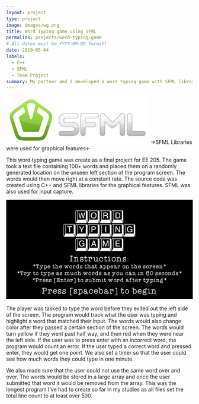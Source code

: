 ```yaml
---
layout: project
type: project
image: images/wg.png
title: Word Typing game using SFML
permalink: projects/word-typing-game
# All dates must be YYYY-MM-DD format!
date: 2019-05-04
labels:
  - C++
  - SFML
  - Team Project
summary: My partner and I developed a word typing game with SFML libraries using C++.
---
```


<img class="ui large centered rounded image" src="/images/wordgame-sfml.jpg">
->SFML Libraries were used for graphical features<-

This word typing game was create as a final project for EE 205. The game took a text file containing 100+ words and placed them on a randomly generated location on the unseen left section of the program screen. The words would then move right at a constant rate. The source code was created using C++ and SFML libraries for the graphical features. SFML was also used for input capture.

<img class="ui large centered rounded image" src="/images/wordgame-title.png">

The player was tasked to type the word before they exited out the left side of the screen. The program would track what the user was typing and highlight a word that matched their input. The words would also change color after they passed a certain section of the screen. The words would turn yellow if they went past half way, and then red when they were near the left side. If the user was to press enter with an incorrect word, the program would count an error. If the user typed a correct word and pressed enter, they would get one point. We also set a timer so that the user could see how much words they could type in one minute.

We also made sure that the user could not use the same word over and over. The words would be stored in a large array and once the user submitted that word it would be removed from the array. This was the longest program I've had to create so far in my studies as all files set the total line count to at least over 500.



